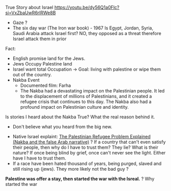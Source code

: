 
True Story about Israel 
	https://youtu.be/dy56Q1a0Flc?si=VxZbaUwR6rlRWe8B
+ Gaze ?
+ The six day war (The Iron war book) - 1967 
	Is Egypt, Jordan, Syria, Saudi Arabia attack Israel first?
		NO, they opposed as a threat therefore Israel attack them in prior 



Fact:
+ English promise land for the Jews. 
+ Jews Occupy Palestine land 
+ Israel want total Occupation 
	-> Goal: living with palestine or wipe them out of the country.
+ Nakba Event
	+ Documented film: Farha
	+ The Nakba had a devastating impact on the Palestinian people. It led to the displacement of millions of Palestinians, and it created a refugee crisis that continues to this day. The Nakba also had a profound impact on Palestinian culture and identity.


Is stories I heard about the Nakba True? What the real reason behind it. 
- Don't believe what you heard from the big new.
+ Native Israel explaint: [The Palestinian Refugee Problem Explained (Nakba and the false Arab narrative)](https://www.youtube.com/watch?v=P8bkqqvoGpc&list=WL&index=2)
? If a country that can't even satisfy their people, then why do I have to trust them? They lie? What is their nature? 
	If once being blind by grief, once can't never see the light. Either have I have to trust them.
+ If a race have been hated thousand of years, being purged, slaved and still rising up (jews). They more likely not the bad guy ?  


**Palestine was offer a stay, then started the war with the Isreal.** 
? Why started the war